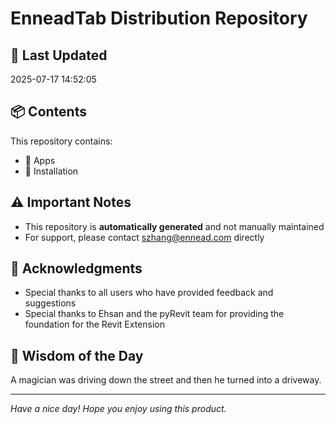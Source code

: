 # EnneadTab Distribution Repository

## 📅 Last Updated
2025-07-17 14:52:05



## 📦 Contents
This repository contains:
- 📂 Apps
- 📂 Installation

## ⚠️ Important Notes
- This repository is **automatically generated** and not manually maintained
- For support, please contact szhang@ennead.com directly

## 🙏 Acknowledgments
- Special thanks to all users who have provided feedback and suggestions
- Special thanks to Ehsan and the pyRevit team for providing the foundation for the Revit Extension

## 💭 Wisdom of the Day
A magician was driving down the street and then he turned into a driveway.

---
*Have a nice day! Hope you enjoy using this product.*
